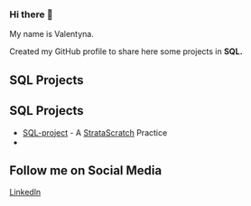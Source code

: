 ### Hi there 👋

My name is Valentyna. 

Created my GitHub profile to share here some projects in **SQL.**

## SQL Projects 
## SQL Projects 
*   [SQL-project](https://github.com/ValentynaKucheriava/SQL-Project) \- A [StrataScratch](https://www.stratascratch.com/) Practice
* 
## Follow me on Social Media 
[Linkedln](https://www.linkedin.com/in/valentyna-kucheriava/)
